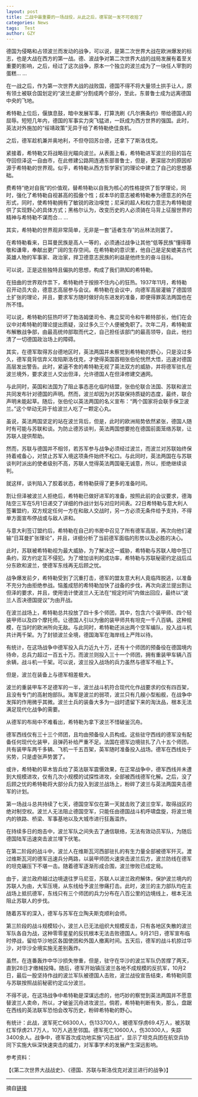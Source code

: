 ```yaml
---
layout: post
title: 二战中最重要的一场战役，从此之后，德军就一发不可收拾了
categories: News
tags:  Test
author: GZY
---
```


德国为侵略和占领波兰而发动的战争，可以说，是第二次世界大战在欧洲爆发的标志，也是大战在西方的第一战。德、波战争对第二次世界大战的战局发展有着至关重要的影响，之后，经过了这次战争，原本一个独立的波兰成为了一块任人宰割的蛋糕... ...

在一战之后，作为第一次世界大战的战败国，德国不得不将大量领土拱手让人，原有领土被联合国划定的“波兰走廊”分割成两个部分，至此，东普鲁士成为远离德国中央的飞地。

希特勒上位后，偃旗息鼓，暗中发展军事，打算洗刷《凡尔赛条约》带给德国人的屈辱。短短几年内，德国的军事实力突飞猛进，一跃成为西方世界的强国。此时，英法对外施加的“绥靖政策”无异于给了希特勒绝佳良机。

之后，德军趁机兼并奥地利，不但夺回苏台德，还拿下了斯洛伐克。

紧接着，希特勒又将战略目光瞄向波兰。从表面上看，希特勒进军波兰的目的旨在夺回但泽这一自由市，在此修建公路网连通东部普鲁士，但是，更深层次的原因却源于希特勒的世界观。似乎，希特勒从西方哲学家们的理论中建立了自己的思想基础。

费希特“绝对自我”的价值观，替希特勒以自我为核心的性格提供了哲学理论，同时，强化了希特勒自视甚高的孤傲个性；叔本华的意志被希特勒奉为德意志的外在形式，同时，使希特勒拥有了敏锐的政治嗅觉；尼采的超人和权力意志为希特勒提供了实现野心的具体方式；黑格尔认为，改变历史的人必须骑在马背上征服世界的精神与希特勒不谋而合... ...

其实，希特勒的世界观非常简单，无非是一套“适者生存”的丛林法则罢了。

在希特勒看来，日耳曼民族是高人一等的，必须通过战争让其他“低等民族”懂得尊敬和谦卑，奉献出更广阔的生存空间。在希特勒的意识里，他自己是足矣媲美古代英雄人物的军事家、政治家，捍卫德意志民族的利益是他终生的奋斗目标。

可以说，正是这些独特且偏执的思想，构成了我们熟知的希特勒。

在扭曲的世界观作祟下，希特勒终于按捺不住内心的狂热。1937年11月，希特勒召开动员大会，德意志高层参与会议。希特勒在会议中，向德军高层灌输了德国领土扩张的理论，并且，要求军方随时做好向东进发的准备，即便得罪英法两国也在所不惜。

可以说，希特勒的狂热吓坏了勃洛姆堡司令、弗立契司令和牛赖特部长，他们在会议中对希特勒的理论提出质疑，没过多久三个人便被免职了。次年二月，希特勒宣布解散战争部，由最高统帅部取而代之，自己担任该部门的最高领导，自此，他扫清了一切德国政治场上的障碍。

其实，在德军取得苏台德地区时，英法两国并未察觉到希特勒的野心，只是没过多久，德军竟背信弃义攻陷斯洛伐克，才使得英国首相张伯伦恍然大悟，迅速对德国高层发出警告。此时，紧逼不舍的希特勒无视了英法双方的威胁，并将德军驻扎在波兰境外，要求波兰人交出但泽，允许德国人在但泽修建交通网。

与此同时，英国和法国为了阻止事态恶化临时结盟，张伯伦联合法国、苏联和波兰共同发布针对德国的声明。然而，波兰却因为对苏联保持质疑的态度，最终，联合声明未能起草。随后，张伯伦以英法两国的名义宣布：“两个国家将会联手保卫波兰。”这个举动无异于给波兰人吃了一颗定心丸。

虽说，英法两国坚定的站在波兰背后，但是，此时的欧洲局势依然紧张，德国人随时有可能与苏联和谈。为防止德苏谈判，英法两国想要抢在德国前面笼络苏联，让苏联人提供帮助。

然而，苏联与德国并不相邻，若苏军参与战争必须经过波兰，而波兰对苏联始终保持着戒备心，对禁止苏军入境这项条件始终不松口。与此同时，英法两国在与苏联谈判时派出的使者级别不高，苏联人觉得英法两国毫无诚意，所以，拒绝继续谈判。

就这样，谈判陷入了胶着状态，希特勒获得了更多的准备时间。

割让但泽被波兰人拒绝后，希特勒已做好进军的准备，按照此前的会议要求，德海陆空三军在5月1日递交了详细的作战计划与对应时间表。22日希特勒与意大利人签署盟约，双方规定任何一方在和敌人交战时，另一方必须无条件给予支持，不得单方面宣布停战或与敌人讲和。

与意大利签订盟约后，希特勒在自己的书房中召见了所有德军高层，再次向他们灌输“日耳曼扩张理论”，并且，详细分析了当前德军面临的形势以及必胜的决心。

此时，苏联被希特勒视为最大威胁，为了解决这一威胁，希特勒与苏联人暗中签订条约，双方约定互不侵犯。为了增加谈判的成功率，希特勒与苏联秘密约定战后瓜分东欧和波兰，使德军东线再无后顾之忧。

战争爆发前夕，希特勒受到了沉重打击，德军的盟友意大利人竟临阵脱逃，以准备不充分为由拒绝参战。恼羞成怒的希特勒加快了战备的步伐，再次向波兰提出割让但泽的要求，并且，使用诡计使波兰人无法在“规定时间”内做出回应，最终以“波兰人否决德国提议”为由开战。

在波兰战场上，希特勒总共投放了四十多个师团，其中，包含六个装甲师、四个轻装甲师以及四个摩托师。让德国人引以为傲的装甲师共有坦克一千八百辆。这种规模，在当时的欧洲所向无敌。与此同时，希特勒还派出两个空军编队，投入战斗机共计两千架。为了封锁波兰全境，德国海军在海岸线上严阵以待。

有统计，在这场战争中德军投入兵力近九十万，还有十个师团的预备役在德国境内待命，总兵力超过一百五十万。而波兰则投入三十一个师团，拥有重装甲车辆八百余辆，战斗机一千架。可以说，波兰投入战场的兵力虽然与德军不相上下。

但是，波兰在装备上与德军相差极大。

波兰的重装甲车不足德军的一半，波兰战斗机符合现代化作战要求的仅有四百架，且没有专门的高射炮部队。海军是波兰的弱项，波兰只有几艘小型船舰，在战争中发挥的作用微乎其微。波兰士兵的装备大多为一战时遗留下来的淘汰品，根本无法满足现代化战争的需要。

从德军的布局中不难看出，希特勒为拿下波兰不惜破釜沉舟。

德军西线仅有三十三个师团，且均由预备役人员构成。这些驻守西线的德军没有配备任何现代化装甲，且弹药补给严重不足。法国在德军边境驻扎了八十五个师团，共有装甲车两千多辆、飞机一千五百架，英军随时准备投入战场。德军在西线处于劣势，只是虚张声势罢了。

或许，希特勒的草木皆兵给了英法联军震慑效果，在正常战争中，德军西线并未遭到大规模进攻，仅有几次小规模的试探性进攻，全部被西线德军化解。之后，没了后顾之忧的希特勒将大部分兵力投入到波兰战场上，粉碎了波兰与英法两国夹击德军的计划。

第一场战斗总共持续了七天，德国空军仅在第一天就击败了波兰空军，取得战区的绝对制空权。波兰人无法阻止德国空军，只能任由德国战斗机呼啸盘旋，将波兰境内的铁路、桥梁、军事基地以及大城市进行狂轰滥炸。

在持续多日的炮击中，波兰军队之间失去了通信联络，无法有效动员军队，为随后德国陆军迅速突击波兰埋下伏笔。

在第二阶段的战斗中，波兰人在维斯瓦河西部驻扎的有生力量全部被德军歼灭。渡过维斯瓦河的德军迅速兵分两路，以装甲师团火速突击波兰后方，波兰防线在德军的坦克碾压下不堪一击。随着德军逐渐形成合围，波兰惨败已成定局。

由于，波兰政府越过边境退往罗马尼亚，苏联人以波兰政府解体，保护波兰境内的苏联人为由，大军压境，从东线给予波兰惨痛打击。此时，波兰的主力部队均在主战场上抵抗德军，东线只有三个师团的兵力分布在八百公里的边境线上，根本无法阻止苏联人的步伐。

随着苏军的深入，德军与苏军在立陶夫斯克顺利会师。

第三阶段的战斗规模较小，波兰人已无法组织大规模反击，只有各地区失散的波兰军队各自为战，这种零零星星的反抗根本无法击败德国人。9月21日，德军宣布临时停战，留给华沙地区各国使团和外国人撤离时间。五天后，德军的战斗机掠过华沙，对华沙全境实施无差别轰炸。

虽然，在连番轰炸中华沙损失惨重，但是，驻守在华沙的波兰军队仍苦撑了两天，直到28日才缴械投降。随后，德军开始镇压波兰各地不成规模的反抗军，10月2日，最后一股坚持作战的波兰军队被德国人击败，波兰战役宣告结束，希特勒同意与苏联按照战前秘密约定瓜分波兰。

不得不说，在这场战争中希特勒是深谋远虑的，他巧妙的察觉到英法两国并不愿意替波兰人卖命，所以，才破釜沉舟进攻波兰。倘若，希特勒判断有失，那么，盘踞在西线的英法联军恐怕会改写历史，粉碎希特勒的野心。

有统计：此战，波军死亡66300人，伤133700人，被德军俘虏69.4万人，被苏联红军俘虏21.7万人，10万人逃至邻国。德军死亡10600人，伤30300人，失踪3400余人。战争中，德军首次成功地实施“闪击战”，显示了坦克兵团在航空兵协同下实施大纵深快速突击的威力，对军事学术的发展产生深远影响。

参考资料：

【《第二次世界大战战史》、《德国、苏联与斯洛伐克对波兰进行的战争》】

*****

摘自[链接](http://new.qq.com/omn/20190131/20190131A0BZL2.html)